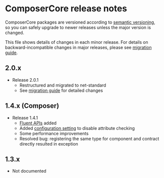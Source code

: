 
# ComposerCore release notes

ComposerCore packages are versioned according to [semantic versioning](https://semver.org/), so
you can safely upgrade to newer releases unless the major version is changed.

This file shows details of changes in each minor release. For details on backward-incompatible 
changes in major releases, please see [migration guide](migration.md).

## 2.0.x

* Release 2.0.1
  * Restructured and migrated to net-standard
  * See [migration guide](migration.md) for detailed changes

## 1.4.x (Composer)

* Release 1.4.1
  * [Fluent APIs](api-ref/fluent.md) added
  * Added [configuration setting](api-ref/configuration.md) to disable attribute checking
  * Some performance improvements
  * Resolved bug: registering the same type for component and contract directly resulted in exception

## 1.3.x

* Not documented
